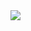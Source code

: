 <img src="https://img.shields.io/badge/spring%20security-6DB33F.svg?style=for-the-badge&logo=Spring-Security&logoColor=white">